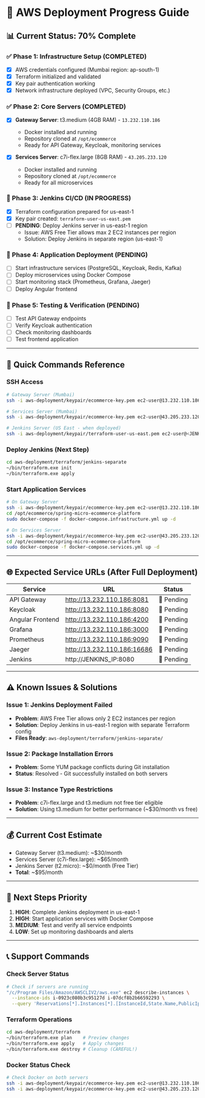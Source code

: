# 🚀 AWS Deployment Progress Guide

## 📊 Current Status: 70% Complete

### ✅ Phase 1: Infrastructure Setup (COMPLETED)
- [x] AWS credentials configured (Mumbai region: ap-south-1)
- [x] Terraform initialized and validated
- [x] Key pair authentication working
- [x] Network infrastructure deployed (VPC, Security Groups, etc.)

### ✅ Phase 2: Core Servers (COMPLETED)
- [x] **Gateway Server**: t3.medium (4GB RAM) - `13.232.110.186`
  - Docker installed and running
  - Repository cloned at `/opt/ecommerce`
  - Ready for API Gateway, Keycloak, monitoring services
  
- [x] **Services Server**: c7i-flex.large (8GB RAM) - `43.205.233.120`  
  - Docker installed and running
  - Repository cloned at `/opt/ecommerce`
  - Ready for all microservices

### 🚧 Phase 3: Jenkins CI/CD (IN PROGRESS)
- [x] Terraform configuration prepared for us-east-1
- [x] Key pair created: `terraform-user-us-east.pem`
- [ ] **PENDING**: Deploy Jenkins server in us-east-1 region
  - Issue: AWS Free Tier allows max 2 EC2 instances per region
  - Solution: Deploy Jenkins in separate region (us-east-1)

### 🚧 Phase 4: Application Deployment (PENDING)
- [ ] Start infrastructure services (PostgreSQL, Keycloak, Redis, Kafka)
- [ ] Deploy microservices using Docker Compose
- [ ] Start monitoring stack (Prometheus, Grafana, Jaeger)
- [ ] Deploy Angular frontend

### 🚧 Phase 5: Testing & Verification (PENDING)
- [ ] Test API Gateway endpoints
- [ ] Verify Keycloak authentication
- [ ] Check monitoring dashboards
- [ ] Test frontend application

---

## 🔧 Quick Commands Reference

### SSH Access
```bash
# Gateway Server (Mumbai)
ssh -i aws-deployment/keypair/ecommerce-key.pem ec2-user@13.232.110.186

# Services Server (Mumbai)  
ssh -i aws-deployment/keypair/ecommerce-key.pem ec2-user@43.205.233.120

# Jenkins Server (US East - when deployed)
ssh -i aws-deployment/keypair/terraform-user-us-east.pem ec2-user@<JENKINS_IP>
```

### Deploy Jenkins (Next Step)
```bash
cd aws-deployment/terraform/jenkins-separate
~/bin/terraform.exe init
~/bin/terraform.exe apply
```

### Start Application Services
```bash
# On Gateway Server
ssh -i aws-deployment/keypair/ecommerce-key.pem ec2-user@13.232.110.186
cd /opt/ecommerce/spring-micro-ecommerce-platform
sudo docker-compose -f docker-compose.infrastructure.yml up -d

# On Services Server  
ssh -i aws-deployment/keypair/ecommerce-key.pem ec2-user@43.205.233.120
cd /opt/ecommerce/spring-micro-ecommerce-platform
sudo docker-compose -f docker-compose.services.yml up -d
```

---

## 🌐 Expected Service URLs (After Full Deployment)

| Service | URL | Status |
|---------|-----|--------|
| API Gateway | http://13.232.110.186:8081 | 🚧 Pending |
| Keycloak | http://13.232.110.186:8080 | 🚧 Pending |
| Angular Frontend | http://13.232.110.186:4200 | 🚧 Pending |
| Grafana | http://13.232.110.186:3000 | 🚧 Pending |
| Prometheus | http://13.232.110.186:9090 | 🚧 Pending |
| Jaeger | http://13.232.110.186:16686 | 🚧 Pending |
| Jenkins | http://JENKINS_IP:8080 | 🚧 Pending |

---

## ⚠️ Known Issues & Solutions

### Issue 1: Jenkins Deployment Failed
- **Problem**: AWS Free Tier allows only 2 EC2 instances per region
- **Solution**: Deploy Jenkins in us-east-1 region with separate Terraform config
- **Files Ready**: `aws-deployment/terraform/jenkins-separate/`

### Issue 2: Package Installation Errors
- **Problem**: Some YUM package conflicts during Git installation
- **Status**: Resolved - Git successfully installed on both servers

### Issue 3: Instance Type Restrictions
- **Problem**: c7i-flex.large and t3.medium not free tier eligible
- **Solution**: Using t3.medium for better performance (~$30/month vs free)

---

## 💰 Current Cost Estimate
- Gateway Server (t3.medium): ~$30/month
- Services Server (c7i-flex.large): ~$65/month  
- Jenkins Server (t2.micro): ~$0/month (Free Tier)
- **Total**: ~$95/month

---

## 🎯 Next Steps Priority

1. **HIGH**: Complete Jenkins deployment in us-east-1
2. **HIGH**: Start application services with Docker Compose  
3. **MEDIUM**: Test and verify all service endpoints
4. **LOW**: Set up monitoring dashboards and alerts

---

## 📞 Support Commands

### Check Server Status
```bash
# Check if servers are running
"/c/Program Files/Amazon/AWSCLIV2/aws.exe" ec2 describe-instances \
  --instance-ids i-0923c080b3c95127d i-07dcf8b2b66592293 \
  --query 'Reservations[*].Instances[*].[InstanceId,State.Name,PublicIpAddress]'
```

### Terraform Operations
```bash
cd aws-deployment/terraform
~/bin/terraform.exe plan    # Preview changes
~/bin/terraform.exe apply   # Apply changes  
~/bin/terraform.exe destroy # Cleanup (CAREFUL!)
```

### Docker Status Check
```bash
# Check Docker on both servers
ssh -i aws-deployment/keypair/ecommerce-key.pem ec2-user@13.232.110.186 "sudo systemctl status docker"
ssh -i aws-deployment/keypair/ecommerce-key.pem ec2-user@43.205.233.120 "sudo systemctl status docker"
```